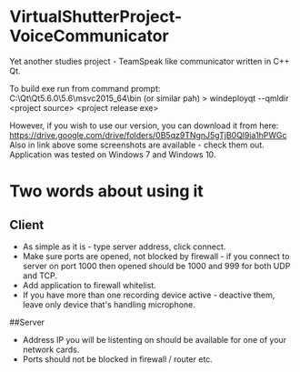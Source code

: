 # VirtualShutterProject-VoiceCommunicator
Yet another studies project - TeamSpeak like communicator written in C++ Qt.

To build exe run from command prompt: <br/>
C:\Qt\Qt5.6.0\5.6\msvc2015_64\bin (or similar pah) > windeployqt --qmldir \<project source\> \<project release exe\>

However, if you wish to use our version, you can download it from here: <br/>
https://drive.google.com/drive/folders/0B5qz9TNgnJ5gTjB0Ql9ia1hPWGc <br/>
Also in link above some screenshots are available - check them out.
Application was tested on Windows 7 and Windows 10.

# Two words about using it
## Client
* As simple as it is - type server address, click connect. 
* Make sure ports are opened, not blocked by firewall - if you connect to server on port 1000 then opened should be 1000 and 999 for both UDP and TCP.
* Add application to firewall whitelist. 
* If you have more than one recording device active - deactive them, leave only device that's handling microphone.

##Server
* Address IP you will be listenting on should be available for one of your network cards.
* Ports should not be blocked in firewall / router etc.


